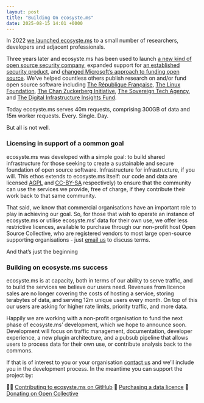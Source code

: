 ```yaml
---
layout: post
title: "Building On ecosyste.ms"
date: 2025-08-15 14:01 +0000
---
```


In 2022 [we launched ecosyste.ms](http://ecosyste.ms) to a small number of researchers, developers and adjacent professionals. 

Three years later and ecosyste.ms has been used to launch [a new kind of open source security company](http://ecosyste.ms), expanded support for [an established security product](https://snyk.io), and [changed Microsoft’s approach to funding open source](https://opensource.microsoft.com/blog/2024/06/27/5-things-we-learned-from-sponsoring-a-sampling-of-our-open-source-dependencies/). We’ve helped countless others publish research on and/or fund open source software including [The République Française](https://code.gouv.fr/en/), [The Linux Foundation](https://www.linuxfoundation.org/webinars/census-iii-of-free-and-open-source-software-application-libraries), [The Chan Zuckerberg Initiative](https://chanzuckerberg.com/science/programs-resources/open-science/), [The Sovereign Tech Agency](https://www.sovereign.tech), and [The Digital Infrastructure Insights Fund](https://infrastructureinsights.fund). 

Today ecosyste.ms serves 40m requests, comprising 300GB of data and 15m worker requests. Every. Single. Day. 

But all is not well. 

### Licensing in support of a common goal

ecosyste.ms was developed with a simple goal: to build shared infrastructure for those seeking to create a sustainable and secure foundation of open source software. Infrastructure for infrastructure, if you will. This ethos extends to ecosyste.ms itself: our code and data are licensed [AGPL](https://github.com/ecosyste-ms/documentation/blob/main/LICENSE) and [CC-BY-SA](https://creativecommons.org/licenses/by-sa/4.0/) respectively) to ensure that the community can use the services we provide, free of charge, if they contribute their work back to that same community. 

That said, we know that commercial organisations have an important role to play in achieving our goal. So, for those that wish to operate an instance of ecosyste.ms or utilise ecosyste.ms’ data for their own use, we offer less restrictive licences, available to purchase through our non-profit host Open Source Collective, who are registered vendors to most large open-source supporting organisations - just [email us](mailto:commercial@ecosyste.ms) to discuss terms. 

And that’s just the beginning

### Building on ecosyste.ms success

ecosyste.ms is at capacity, both in terms of our ability to serve traffic, and to build the services we believe our users need. Revenues from licence sales are no longer covering the costs of hosting a service, storing terabytes of data, and serving 12m unique users every month. On top of this our users are asking for higher rate limits, priority traffic, and more data. 

Happily we are working with a non-profit organisation to fund the next phase of ecosyste.ms’ development, which we hope to announce soon. Development will focus on traffic management, documentation, developer experience, a new plugin architecture, and a pubsub pipeline that allows users to process data for their own use, or contribute analysis back to the commons. 

If that is of interest to you or your organisation [contact us](hello@ecosyste.ms) and we’ll include you in the development process. In the meantime you can support the project by:

👩‍💻 [Contributing to ecosyste.ms on GitHub](https://github.com/ecosyste-ms)
🤝 [Purchasing a data licence](https://ecosyste.ms/commercial)
🙏 [Donating on Open Collective](https://opencollective.com/ecosystems)
